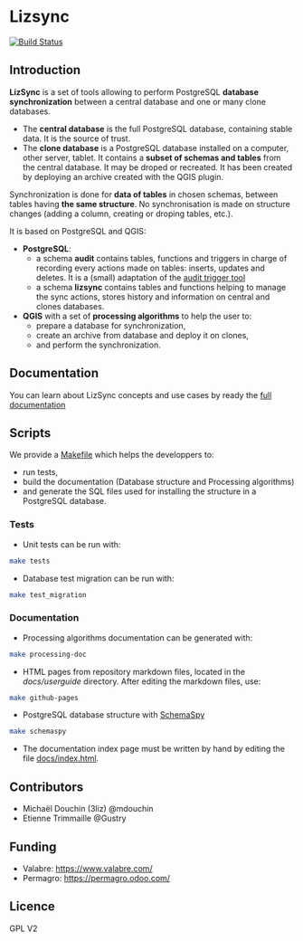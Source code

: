 # Lizsync

[![Build Status](https://travis-ci.org/3liz/qgis-lizsync-plugin.svg?branch=master)](https://travis-ci.org/3liz/qgis-lizsync-plugin)


## Introduction

**LizSync** is a set of tools allowing to perform PostgreSQL **database synchronization** between a central database and one or many clone databases.

* The **central database** is the full PostgreSQL database, containing stable data. It is the source of trust.
* The **clone database** is a PostgreSQL database installed on a computer, other server, tablet. It contains a **subset of schemas and tables** from the central database. It may be droped or recreated. It has been created by deploying an archive created with the QGIS plugin.

Synchronization is done for **data of tables** in chosen schemas, between tables having **the same structure**. No synchronisation is made on structure changes (adding a column, creating or droping tables, etc.).

It is based on PostgreSQL and QGIS:

* **PostgreSQL**:
    - a schema **audit** contains tables, functions and triggers in charge of recording every actions made on tables: inserts, updates and deletes. It is a (small) adaptation of the [audit trigger tool](https://github.com/Oslandia/audit_trigger/blob/master/audit.sql)
    - a schema **lizsync** contains tables and functions helping to manage the sync actions, stores history and information on central and clones databases.
* **QGIS** with a set of **processing algorithms** to help the user to:
    - prepare a database for synchronization,
    - create an archive from database and deploy it on clones,
    - and perform the synchronization.


## Documentation

You can learn about LizSync concepts and use cases by ready the [full documentation](https://3liz.github.io/qgis-lizsync-plugin/)


## Scripts

We provide a [Makefile](./Makefile) which helps the developpers to:

* run tests,
* build the documentation (Database structure and Processing algorithms)
* and generate the SQL files used for installing the structure in a PostgreSQL database.


### Tests

* Unit tests can be run with:

```bash
make tests
```

* Database test migration can be run with:

```bash
make test_migration
```

### Documentation

* Processing algorithms documentation can be generated with:

```bash
make processing-doc
```

* HTML pages from repository markdown files, located in the *docs/userguide* directory. After editing the markdown files, use:

```bash
make github-pages
```

* PostgreSQL database structure with [SchemaSpy](http://schemaspy.org/)

```bash
make schemaspy
```

* The documentation index page must be written by hand by editing the file [docs/index.html](docs/index.html).


## Contributors

* Michaël Douchin (3liz)  @mdouchin
* Etienne Trimmaille @Gustry

## Funding

* Valabre: https://www.valabre.com/
* Permagro: https://permagro.odoo.com/

## Licence

GPL V2

